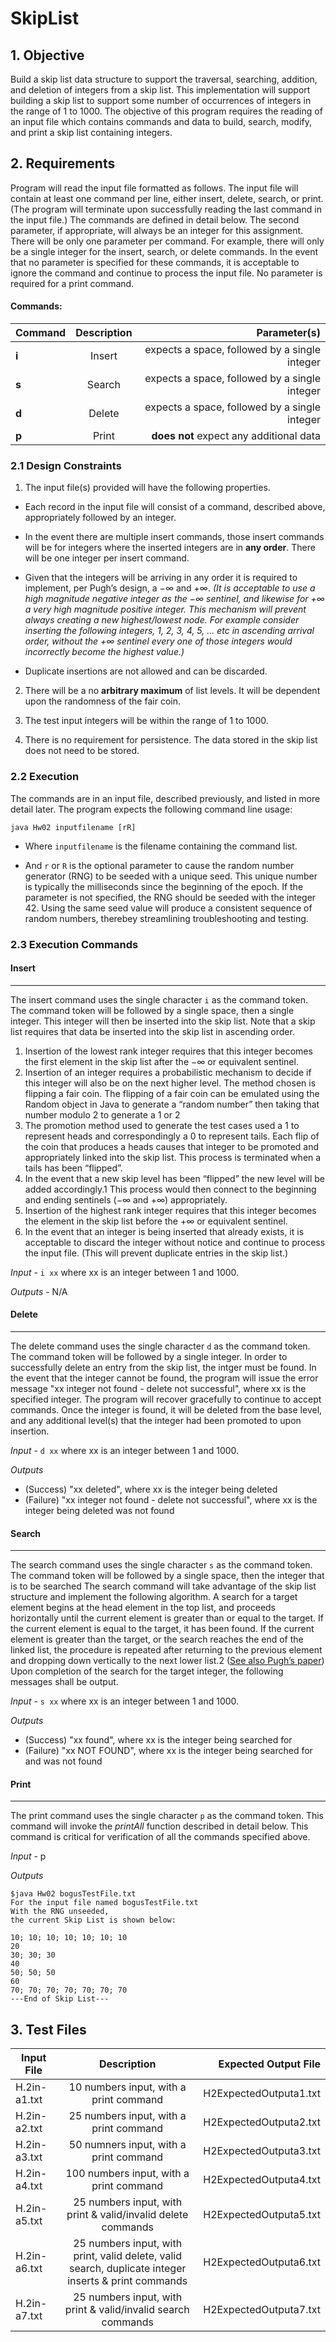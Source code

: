 # SkipList

## 1. Objective

Build a skip list data structure to support the traversal, searching, addition, and deletion of
integers from a skip list. This implementation will support building a skip list to support
some number of occurrences of integers in the range of 1 to 1000. The objective of this
program requires the reading of an input file which contains commands and data to build,
search, modify, and print a skip list containing integers.

## 2. Requirements

Program will read the input file formatted as follows. The input file will contain at least one command
per line, either insert, delete, search, or print. (The program will terminate upon successfully
reading the last command in the input file.) The commands are defined in detail below. The
second parameter, if appropriate, will always be an integer for this assignment. There will
be only one parameter per command. For example, there will only be a single integer for
the insert, search, or delete commands. In the event that no parameter is specified for these
commands, it is acceptable to ignore the command and continue to process the input file.
No parameter is required for a print command.

#### Commands:

| Command| Description |                Parameter(s)              |
| ------ |:------:| ---------------------------------------------:|
| **i**  | Insert | expects a space, followed by a single integer |
| **s**  | Search | expects a space, followed by a single integer |
| **d**  | Delete | expects a space, followed by a single integer |
| **p**  | Print  | **does not** expect any additional data       |

### 2.1 Design Constraints

1. The input file(s) provided will have the following properties.
  * Each record in the input file will consist of a command, described above, appropriately
followed by an integer.

  * In the event there are multiple insert commands, those insert commands will be
for integers where the inserted integers are in **any order**. There will be one
integer per insert command.

  * Given that the integers will be arriving in any order it is required to implement,
per Pugh’s design, a −∞ and +∞. *(It is acceptable to use a high magnitude
negative integer as the −∞ sentinel, and likewise for +∞ a very high magnitude
positive integer. This mechanism will prevent always creating a new highest/lowest
node. For example consider inserting the following integers, 1, 2, 3, 4, 5, ... etc
in ascending arrival order, without the +∞ sentinel every one of those integers
would incorrectly become the highest value.)*

  * Duplicate insertions are not allowed and can be discarded.

2. There will be a no **arbitrary maximum** of list levels. It will be dependent upon the
randomness of the fair coin.

3. The test input integers will be within the range of 1 to 1000.

4. There is no requirement for persistence. The data stored in the skip list does not need
to be stored.

### 2.2 Execution

The commands are in an input file, described previously, and listed in more detail later. The
program expects the following command line usage:

```
java Hw02 inputfilename [rR]
```

* Where `inputfilename` is the filename containing the command list.

* And `r` or `R` is the optional parameter to cause the random number generator (RNG)
to be seeded with a unique seed. This unique number is typically the milliseconds
since the beginning of the epoch. If the parameter is not specified, the RNG should
be seeded with the integer 42. Using the same seed value will produce a consistent
sequence of random numbers, therebey streamlining troubleshooting and testing.

### 2.3 Execution Commands

#### Insert

---

The insert command uses the single character `i` as the command token. The command token
will be followed by a single space, then a single integer. This integer will then be inserted
into the skip list. Note that a skip list requires that data be inserted into the skip list in
ascending order.

1. Insertion of the lowest rank integer requires that this integer becomes the first element
in the skip list after the −∞ or equivalent sentinel.
2. Insertion of an integer requires a probabilistic mechanism to decide if this integer will
also be on the next higher level. The method chosen is flipping a fair
coin. The flipping of a fair coin can be emulated using the Random object in Java to
generate a “random number” then taking that number modulo 2 to generate a 1 or
2
0. The promotion method used to generate the test cases used a 1 to represent heads
and correspondingly a 0 to represent tails. Each flip of the coin that produces a heads
causes that integer to be promoted and appropriately linked into the skip list. This
process is terminated when a tails has been “flipped”.
3. In the event that a new skip level has been “flipped” the new level will be added
accordingly.1 This process would then connect to the beginning and ending sentinels
(−∞ and +∞) appropriately.
4. Insertion of the highest rank integer requires that this integer becomes the element in
the skip list before the +∞ or equivalent sentinel.
5. In the event that an integer is being inserted that already exists, it is acceptable to
discard the integer without notice and continue to process the input file. (This will
prevent duplicate entries in the skip list.)

*Input* - `i xx` where xx is an integer between 1 and 1000.

*Outputs* - N/A

#### Delete

---

The delete command uses the single character `d` as the command token. The command
token will be followed by a single integer. In order to successfully delete an entry from the
skip list, the intger must be found.
In the event that the integer cannot be found, the program will issue the error message
"xx integer not found - delete not successful", where xx is the specified integer. The
program will recover gracefully to continue to accept commands.
Once the integer is found, it will be deleted from the base level, and any additional
level(s) that the integer had been promoted to upon insertion.

*Input* - `d xx` where xx is an integer between 1 and 1000.

*Outputs* 
* (Success) "xx deleted", where xx is the integer being deleted
* (Failure) "xx integer not found - delete not successful", where xx is the integer being deleted
was not found


#### Search

---

The search command uses the single character `s` as the command token. The command
token will be followed by a single space, then the integer that is to be searched
The search command will take advantage of the skip list structure and implement the
following algorithm. A search for a target element begins at the head element in the top list,
and proceeds horizontally until the current element is greater than or equal to the target. If
the current element is equal to the target, it has been found. If the current element is greater
than the target, or the search reaches the end of the linked list, the procedure is repeated after
returning to the previous element and dropping down vertically to the next lower list.2
([See
also Pugh’s paper](LINK))
Upon completion of the search for the target integer, the following messages shall be
output.

*Input* - `s xx` where xx is an integer between 1 and 1000.

*Outputs*
* (Success) "xx found", where xx is the integer being searched for
* (Failure) "xx NOT FOUND", where xx is the integer being searched for and was not found

#### Print

---

The print command uses the single character `p` as the command token. This command will
invoke the *printAll* function described in detail below.
This command is critical for verification of all the commands specified above.

*Input* - p

*Outputs*

```
$java Hw02 bogusTestFile.txt
For the input file named bogusTestFile.txt
With the RNG unseeded,
the current Skip List is shown below:

10; 10; 10; 10; 10; 10; 10
20
30; 30; 30
40
50; 50; 50
60
70; 70; 70; 70; 70; 70; 70
---End of Skip List---
```

## 3. Test Files


| Input File| Description |     Expected Output File              |
| ------ |:------:| ---------------------------------------------:|
| H.2in-a1.txt  | 10 numbers input, with a print command | H2ExpectedOutputa1.txt |
| H.2in-a2.txt  | 25 numbers input, with a print command | H2ExpectedOutputa2.txt |
| H.2in-a3.txt  | 50 numners input, with a print command | H2ExpectedOutputa3.txt |
| H.2in-a4.txt  | 100 numbers input, with a print command | H2ExpectedOutputa4.txt |
| H.2in-a5.txt  | 25 numbers input, with print & valid/invalid delete commands | H2ExpectedOutputa5.txt |
| H.2in-a6.txt  | 25 numbers input, with print, valid delete, valid search, duplicate integer inserts & print commands | H2ExpectedOutputa6.txt |
| H.2in-a7.txt  | 25 numbers input, with print & valid/invalid search commands | H2ExpectedOutputa7.txt |



